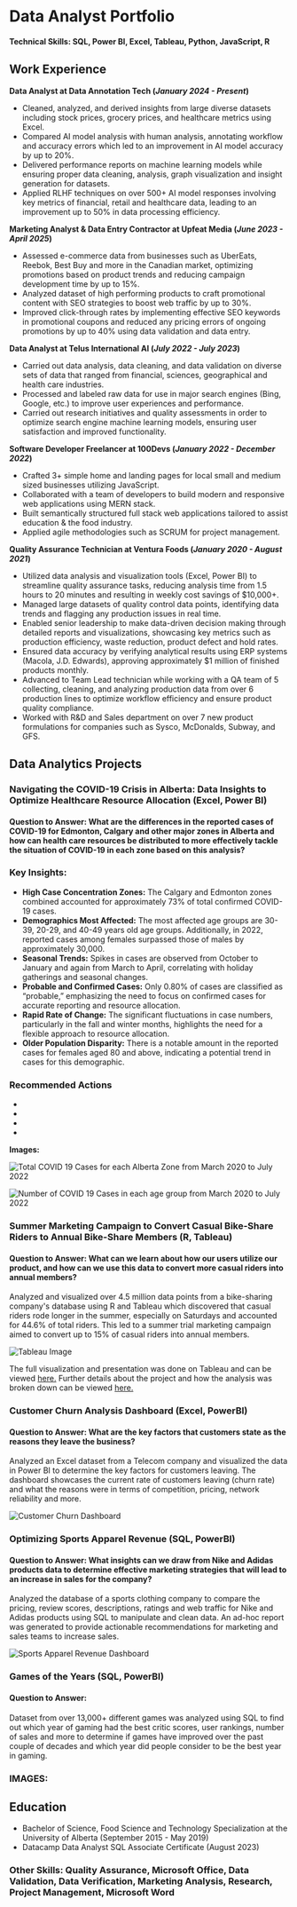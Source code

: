 # Data Analyst Portfolio 

#### Technical Skills: SQL, Power BI, Excel, Tableau, Python, JavaScript, R


## **Work Experience**
**Data Analyst at Data Annotation Tech (_January 2024 - Present_)**
- Cleaned, analyzed, and derived insights from large diverse datasets including stock prices, grocery prices, and healthcare metrics using Excel.
- Compared AI model analysis with human analysis, annotating workflow and accuracy errors which led to an improvement in AI model accuracy by up to 20%.
- Delivered performance reports on machine learning models while ensuring proper data cleaning, analysis, graph visualization and insight generation for datasets.
- Applied RLHF techniques on over 500+ AI model responses involving key metrics of financial, retail and healthcare data, leading to an improvement up to 50% in data processing efficiency.


**Marketing Analyst & Data Entry Contractor at Upfeat Media (_June 2023 - April 2025_)**
- Assessed e-commerce data from businesses such as UberEats, Reebok, Best Buy and more in the Canadian market, optimizing promotions based on product trends and reducing campaign development time by up to 15%. 
- Analyzed dataset of high performing products to craft promotional content with SEO strategies to boost web traffic by up to 30%.
- Improved click-through rates by implementing effective SEO keywords in promotional coupons and reduced any pricing errors of ongoing promotions by up to 40% using data validation and data entry.


**Data Analyst at Telus International AI (_July 2022 - July 2023_)**
- Carried out data analysis, data cleaning, and data validation on diverse sets of data that ranged from financial, sciences, geographical and health care industries. 
- Processed and labeled raw data for use in major search engines (Bing, Google, etc.) to improve user experiences and performance.
- Carried out research initiatives and quality assessments in order to optimize search engine machine learning models, ensuring user satisfaction and improved functionality.


**Software Developer Freelancer at 100Devs (_January 2022 - December 2022_)**
- Crafted 3+ simple home and landing pages for local small and medium sized businesses utilizing JavaScript.
-	Collaborated with a team of developers to build modern and responsive web applications using MERN stack.
- Built semantically structured full stack web applications tailored to assist education & the food industry.
-	Applied agile methodologies such as SCRUM for project management.
  

**Quality Assurance Technician at Ventura Foods (_January 2020 - August 2021_)**
- Utilized data analysis and visualization tools (Excel, Power BI) to streamline quality assurance tasks, reducing analysis time from 1.5 hours to 20 minutes and resulting in weekly cost savings of $10,000+.
- Managed large datasets of quality control data points, identifying data trends and flagging any production issues in real time.
- Enabled senior leadership to make data-driven decision making through detailed reports and visualizations, showcasing key metrics such as production efficiency, waste reduction, product defect and hold rates.
- Ensured data accuracy by verifying analytical results using ERP systems (Macola, J.D. Edwards), approving approximately $1 million of finished products monthly.
- Advanced to Team Lead technician while working with a QA team of 5 collecting, cleaning, and analyzing production data from over 6 production lines to optimize workflow efficiency and ensure product quality compliance.
- Worked with R&D and Sales department on over 7 new product formulations for companies such as Sysco, McDonalds, Subway, and GFS.
  


## **Data Analytics Projects**
### Navigating the COVID-19 Crisis in Alberta: Data Insights to Optimize Healthcare Resource Allocation (Excel, Power BI)
#### Question to Answer: What are the differences in the reported cases of COVID-19 for Edmonton, Calgary and other major zones in Alberta and how can health care resources be distributed to more effectively tackle the situation of COVID-19 in each zone based on this analysis?

### Key Insights:
-	**High Case Concentration Zones:** The Calgary and Edmonton zones combined accounted for approximately 73% of total confirmed COVID-19 cases.
-	**Demographics Most Affected:** The most affected age groups are 30-39, 20-29, and 40-49 years old age groups. Additionally, in 2022, reported cases among females surpassed those of males by approximately 30,000.
-	**Seasonal Trends:** Spikes in cases are observed from October to January and again from March to April, correlating with holiday gatherings and seasonal changes.
-	**Probable and Confirmed Cases:** Only 0.80% of cases are classified as “probable,” emphasizing the need to focus on confirmed cases for accurate reporting and resource allocation.
-	**Rapid Rate of Change:** The significant fluctuations in case numbers, particularly in the fall and winter months, highlights the need for a flexible approach to resource allocation.
-	**Older Population Disparity:** There is a notable amount in the reported cases for females aged 80 and above, indicating a potential trend in cases for this demographic.

### Recommended Actions
-
-
-
-


**Images:**

![Total COVID 19 Cases for each Alberta Zone from March 2020 to July 2022](/assets/CasesByZones.png)



![Number of COVID 19 Cases in each age group from March 2020 to July 2022](/assets/CasesByAgeGroup.png)



### Summer Marketing Campaign to Convert Casual Bike-Share Riders to Annual Bike-Share Members (R, Tableau)
#### Question to Answer: What can we learn about how our users utilize our product, and how can we use this data to convert more casual riders into annual members?

Analyzed and visualized over 4.5 million data points from a bike-sharing company's database using R and Tableau which discovered that casual riders rode longer in the summer, especially on Saturdays and accounted for 44.6% of total riders. This led to a summer trial marketing campaign aimed to convert up to 15% of casual riders into annual members.

![Tableau Image](/assets/BikeShareTableauImage.PNG)

The full visualization and presentation was done on Tableau and can be viewed [here.](https://public.tableau.com/app/profile/visan2980/viz/DataAnalyticsProjectDashboard/Story1#1)
Further details about the project and how the analysis was broken down can be viewed [here.](https://github.com/Visan1/Data-Analytics-Project)

### Customer Churn Analysis Dashboard (Excel, PowerBI)
#### Question to Answer: What are the key factors that customers state as the reasons they leave the business?

Analyzed an Excel dataset from a Telecom company and visualized the data in Power BI to determine the key factors for customers leaving. The dashboard showcases the current rate of customers leaving (churn rate) and what the reasons were in terms of competition, pricing, network reliability and more. 

![Customer Churn Dashboard](/assets/ChurningCustomersAnalysisDashboard.PNG)


### Optimizing Sports Apparel Revenue (SQL, PowerBI)
#### Question to Answer: What insights can we draw from Nike and Adidas products data to determine effective marketing strategies that will lead to an increase in sales for the company?

Analyzed the database of a sports clothing company to compare the pricing, review scores, descriptions, ratings and web traffic for Nike and Adidas products using SQL to manipulate and clean data. An ad-hoc report was generated to provide actionable recommendations for marketing and sales teams to increase sales. 

![Sports Apparel Revenue Dashboard](/assets/SportsApparelRevenue.PNG)

### Games of the Years (SQL, PowerBI)
#### Question to Answer:

Dataset from over 13,000+ different games was analyzed using SQL to find out which year of gaming had the best critic scores, user rankings, number of sales and more to determine if games have improved over the past couple of decades and which year did people consider to be the best year in gaming.

### IMAGES:


## Education
- Bachelor of Science, Food Science and Technology Specialization at the University of Alberta (September 2015 - May 2019)
- Datacamp Data Analyst SQL Associate Certificate (August 2023)

### Other Skills: Quality Assurance, Microsoft Office, Data Validation, Data Verification, Marketing Analysis, Research, Project Management, Microsoft Word









